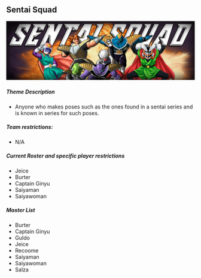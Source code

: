 ## Sentai Squad
![](../images/sentai.jpg)

##### Theme Description
- Anyone who makes poses such as the ones found in a sentai series and is known in series for such poses.

##### Team restrictions:
  - N/A 

##### Current Roster and specific player restrictions

- Jeice
- Burter
- Captain Ginyu
- Saiyaman
- Saiyawoman

##### Master List
- Burter
- Captain Ginyu
- Guldo
- Jeice
- Recoome
- Saiyaman
- Saiyawoman
- Salza
